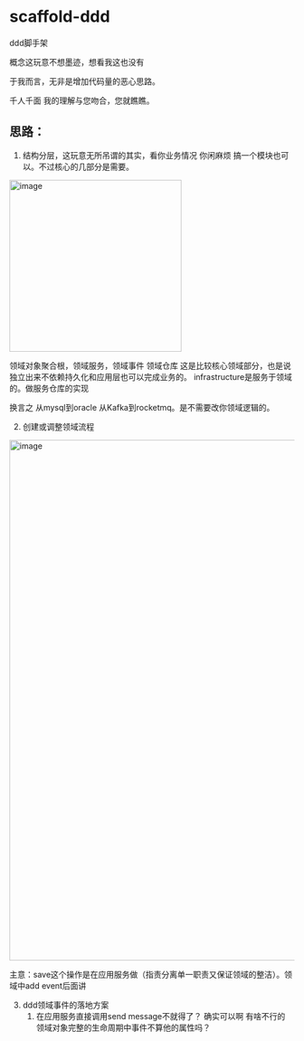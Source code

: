 # scaffold-ddd
ddd脚手架

概念这玩意不想墨迹，想看我这也没有

于我而言，无非是增加代码量的恶心思路。

千人千面 我的理解与您吻合，您就瞧瞧。



## 思路：
1. 结构分层，这玩意无所吊谓的其实，看你业务情况 你闲麻烦 搞一个模块也可以。不过核心的几部分是需要。
   
 <img width="304" alt="image" src="https://github.com/user-attachments/assets/bf86cb6f-4e2d-4973-9760-ecb1306c55e9">
 
 领域对象聚合根，领域服务，领域事件 领域仓库 这是比较核心领域部分，也是说独立出来不依赖持久化和应用层也可以完成业务的。 infrastructure是服务于领域的。做服务仓库的实现 

  换言之 从mysql到oracle 从Kafka到rocketmq。是不需要改你领域逻辑的。 

2. 创建或调整领域流程
<img width="921" alt="image" src="https://github.com/user-attachments/assets/6ccdb31f-62fd-4f2a-a726-3d20f1694954">

主意：save这个操作是在应用服务做（指责分离单一职责又保证领域的整洁）。领域中add event后面讲

3. ddd领域事件的落地方案
   1. 在应用服务直接调用send message不就得了？
      确实可以啊 有啥不行的  领域对象完整的生命周期中事件不算他的属性吗？ 
